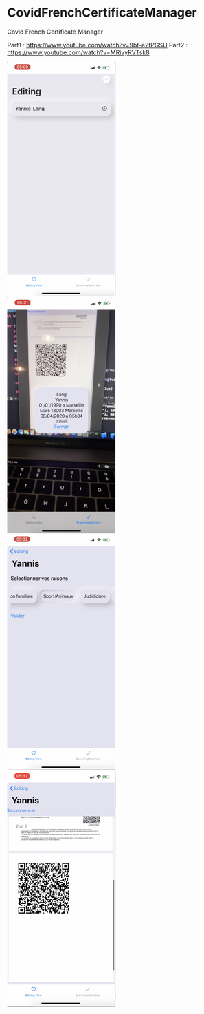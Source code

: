 # CovidFrenchCertificateManager
Covid French Certificate Manager

Part1 : https://www.youtube.com/watch?v=9bt-e2tPGSU
Part2 : https://www.youtube.com/watch?v=MRivyRVTsk8

<img src="Screen/main1.png" width="50%" height="50%">
<img src="Screen/scan.png" width="50%" height="50%">
<img src="Screen/gen.png" width="50%" height="50%">
<img src="Screen/gen2.png" width="50%" height="50%">
